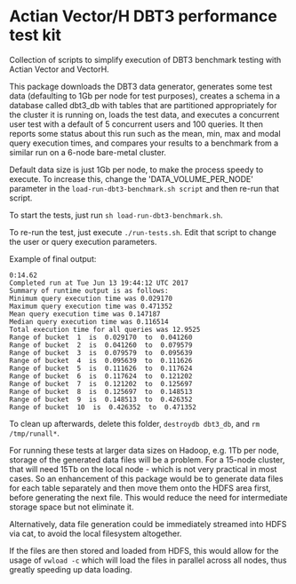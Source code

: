 # Actian Vector/H DBT3 performance test kit

Collection of scripts to simplify execution of DBT3 benchmark testing with Actian Vector and VectorH.

This package downloads the DBT3 data generator, generates some test data (defaulting to 1Gb per node for test purposes), creates a schema in a database called dbt3_db with tables that are partitioned appropriately for the cluster it is running on, loads the test data, and executes a concurrent user test with a default of 5 concurrent users and 100 queries. It then reports some status about this run such as the mean, min, max and modal query execution times, and compares your results to a benchmark from a similar run on a 6-node bare-metal cluster.

Default data size is just 1Gb per node, to make the process speedy to execute. To increase this, change the 'DATA_VOLUME_PER_NODE' parameter in the `load-run-dbt3-benchmark.sh script` and then re-run that script.

To start the tests, just run `sh load-run-dbt3-benchmark.sh`.

To re-run the test, just execute `./run-tests.sh`.
Edit that script to change the user or query execution parameters.

Example of final output:
```
0:14.62
Completed run at Tue Jun 13 19:44:12 UTC 2017
Summary of runtime output is as follows:
Minimum query execution time was 0.029170
Maximum query execution time was 0.471352
Mean query execution time was 0.147187
Median query execution time was 0.116514
Total execution time for all queries was 12.9525
Range of bucket  1  is  0.029170  to  0.041260
Range of bucket  2  is  0.041260  to  0.079579
Range of bucket  3  is  0.079579  to  0.095639
Range of bucket  4  is  0.095639  to  0.111626
Range of bucket  5  is  0.111626  to  0.117624
Range of bucket  6  is  0.117624  to  0.121202
Range of bucket  7  is  0.121202  to  0.125697
Range of bucket  8  is  0.125697  to  0.148513
Range of bucket  9  is  0.148513  to  0.426352
Range of bucket  10  is  0.426352  to  0.471352
```

To clean up afterwards, delete this folder, `destroydb dbt3_db`, and `rm /tmp/runall*`.

For running these tests at larger data sizes on Hadoop, e.g. 1Tb per node, storage of the generated data files will be a problem. For a 15-node cluster, that will need 15Tb on the local node - which is not very practical in most cases. So an enhancement of this package would be to generate data files for each table separately and then move them onto the HDFS area first, before generating the next file. This would reduce the need for intermediate storage space but not eliminate it.

Alternatively, data file generation could be immediately streamed into HDFS via cat, to avoid the local filesystem altogether.

If the files are then stored and loaded from HDFS, this would allow for the usage of `vwload -c` which will load the files in parallel across all nodes, thus greatly speeding up data loading.
